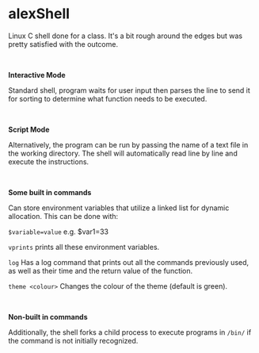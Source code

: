 # alexShell

Linux C shell done for a class. It's a bit rough around the edges but was pretty satisfied with the outcome.

&nbsp;

**Interactive Mode**

Standard shell, program waits for user input then parses the line to send it for sorting to determine what function needs to be executed.

&nbsp;

**Script Mode**

Alternatively, the program can be run by passing the name of a text file in the working directory. The shell will automatically read line by line and execute the instructions.

&nbsp;

**Some built in commands**

Can store environment variables that utilize a linked list for dynamic allocation. This can be done with:

```$variable=value``` e.g. $var1=33

```vprints``` prints all these environment variables.

```log``` Has a log command that prints out all the commands previously used, as well as their time and the return value of the function.

```theme <colour>``` Changes the colour of the theme (default is green).

&nbsp;

**Non-built in commands**

Additionally, the shell forks a child process to execute programs in ```/bin/``` if the command is not initially recognized.
